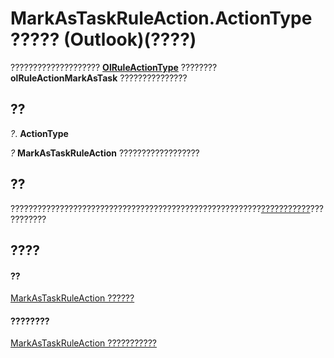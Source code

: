 
# MarkAsTaskRuleAction.ActionType ????? (Outlook)(????)

???????????????????? **[OlRuleActionType](d6a39ac2-00e7-73e7-3890-ea658211eae9.md)** ???????? **olRuleActionMarkAsTask** ???????????????


## ??

 _?_. **ActionType**

 _?_ **MarkAsTaskRuleAction** ??????????????????


## ??

????????????????????????????????????????????????????????[???????????](c5f83c81-0e01-38aa-5ec7-3932b4443e43.md)???????????


## ????


#### ??


[MarkAsTaskRuleAction ??????](639d9242-7387-2b25-9d0f-f7a14cf16790.md)
#### ????????


[MarkAsTaskRuleAction ???????????](http://msdn.microsoft.com/library/1ec55a3d-5e52-d56a-d5ca-4372d393b9fa%28Office.15%29.aspx)
